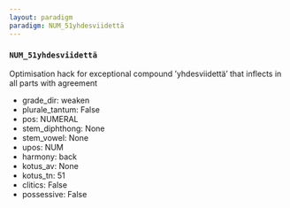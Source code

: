 ```yaml
---
layout: paradigm
paradigm: NUM_51yhdesviidettä
---
```

### ` NUM_51yhdesviidettä `

Optimisation hack for exceptional compound ’yhdesviidettä’ that inflects in all parts with agreement
* grade_dir: weaken
* plurale_tantum: False
* pos: NUMERAL
* stem_diphthong: None
* stem_vowel: None
* upos: NUM
* harmony: back
* kotus_av: None
* kotus_tn: 51
* clitics: False
* possessive: False
